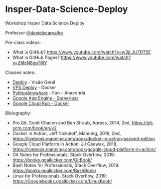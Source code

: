 # Insper-Data-Science-Deploy
Workshop Insper Data Science Deploy

Professor [@danielscarvalho]()

Pre-class videos:

- What is GitHub? https://www.youtube.com/watch?v=w3jLJU7DT5E
- What is GitHub Pages? https://www.youtube.com/watch?v=2MsN8gpT6jY

Classes notes:

- [Deploy](deploy-001.ipynb) - Visão Geral
- [VPS Deploy](box-deploy-002.ipynb) - Docker
- [PythonAnywhare](pythonanywhare-003.ipynb) - Fun - Anaconda
- [Google App Engine - Serverless](GoogleAppEngine-0004.ipynb)
- [Google Cloud Run - Docker](GoogleCloudRun-005.ipynb)

Biblography:

- Pro Git, Scott Chacon and Ben Straub, Apress, 2014, 2ed, https://git-scm.com/book/en/v2
- Docker in Action, Jeff Nickoloff, Manning, 2016, 2ed, https://livebook.manning.com/book/docker-in-action-second-edition
- Google Cloud Platform in Action, JJ Geewax, 2018, https://livebook.manning.com/book/google-cloud-platform-in-action/
- Git Notes for Professionals, Stack Overflow, 2019: https://books.goalkicker.com/GitBook/
- Bash Notes for Professionals, Stack Overflow, 2019: https://books.goalkicker.com/BashBook/
- Linux for Professionals, Stack Overflow, 2019: https://Googlebooks.goalkicker.com/LinuxBook/
